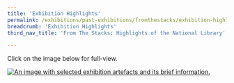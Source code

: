 ```yaml
---
title: 'Exhibition Highlights'
permalink: /exhibitions/past-exhibitions/fromthestacks/exhibition-highlights/
breadcrumb: 'Exhibition Highlights'
third_nav_title: 'From The Stacks: Highlights of the National Library'

---
```



<p>Click on the image below for full-view.</p>

<a href="/images/event-images/from-the-stacks-onsite/from-the-stacks-exhibition-highlights-high.jpg"><img src="/images/event-images/from-the-stacks-onsite/from-the-stacks-exhibition-highlights-low.jpg" alt="An image with selected exhibition artefacts and its brief information."></a>
